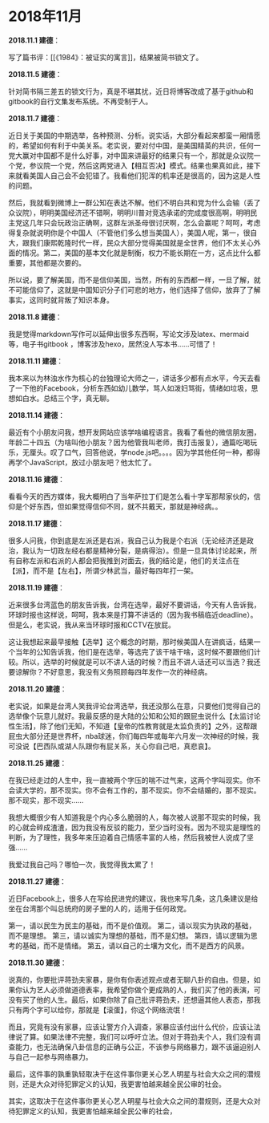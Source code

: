 # 2018年11月

**2018.11.1 建德**：

写了篇书评：[[《1984》：被证实的寓言]]，结果被简书锁文了。

**2018.11.5 建德**：

针对简书隔三差五的锁文行为，真是不堪其扰，近日将博客改成了基于github和gitbook的自行文集发布系统。不再受制于人。

**2018.11.7 建德**：

近日关于美国的中期选举，各种预测、分析。说实话，大部分看起来都蛮一厢情愿的，希望如何有利于中美关系。老实说，要对付中国，是美国精英的共识，任何一党大赢对中国都不是什么好事，对中国来讲最好的结果只有一个，那就是众议院一个党，参议院一个党，然后这两党进入【相互否决】模式。结果也果真如此，接下来就看美国人自己会不会犯错了。我看他们犯浑的机率还是很高的，因为这是人性的问题。

然后，我就看到微博上一群公知在表达不解。他们不明白共和党为什么会输（丢了众议院），明明美国经济还不错啊，明明川普对竞选承诺的完成度很高啊，明明民主党这几年只会玩政治正确啊，这群左派圣母很讨厌啊，怎么会赢呢？呵呵，考虑得复杂就说明你是个中国人（不管他们多么想当美国人），美国人呢，第一，很自大，跟我们康熙乾隆时代一样，民众大部分觉得美国就是全世界，他们不太关心外面的情况。第二，美国的基本文化就是制衡，权力不能长期在一方，这点比什么都重要，其他都是次要的。

所以说，要了解美国，而不是信仰美国，当然，所有的东西都一样，一旦了解，就不可能信仰了，这就是中国知识分子们可悲的地方，他们选择了信仰，放弃了了解事实，这同时就背叛了知识本身。

**2018.11.8 建德**：

我是觉得markdown写作可以延伸出很多东西啊，写论文涉及latex、mermaid等，电子书gitbook ，博客涉及hexo，居然没人写本书……可惜了！

**2018.11.11 建德**：

我本来以为林浊水作为核心的台独理论大师之一，讲话多少都有点水平，今天去看了一下他的Facebook，分析东西如幼儿数学，骂人如泼妇骂街，情绪如垃圾，思想如白水。总结三个字，真无聊。

**2018.11.14 建德**：

最近有个小朋友问我，想开发网站应该学啥编程语言。我看了看他的微信朋友圈，年龄二十四五（为啥叫他小朋友？因为他管我叫老师，我打击报复），通篇吃喝玩乐，无厘头。叹了口气，回答他说，学node.js吧。。。。因为学其他任何一种，都得再学个JavaScript，放过小朋友吧？他太忙了。

**2018.11.16 建德**：

看看今天的西方媒体，我大概明白了当年萨拉丁们是怎么看十字军那帮家伙的，信仰是个好东西，但如果觉得信仰不同，就不共戴天，那就是神经病。。

**2018.11.17 建德**：

很多人问我，你到底是左派还是右派，我自己认为我是个右派（无论经济还是政治，我认为一切政左经右都是精神分裂，是病得治）。但是一旦具体讨论起来，所有自称左派和右派的人都会把我推到对面去，我的结论是，他们的关注点在【派】，而不是【左右】，所谓少林武当，最好每四年打一架。

**2018.11.19 建德**：

近来很多台湾蓝色的朋友告诉我，台湾在选举，最好不要讲话，今天有人告诉我，环球时报也这样说，呵呵，我本来是打算不讲话的（因为我书稿临近deadline）。但是么，老实说，我从来当环球时报和CCTV在放屁。

这让我想起来最早接触【选举】这个概念的时期，那时候美国人在讲疯话，结果一个当年的公知告诉我，他们是在选举，等选完了该干啥干啥，这时候不要跟他们计较。所以，选举的时候就是可以不讲人话的时候？而且不讲人话还可以当选？我还要谅解你？不好意思，我没有义务照顾每四年发作一次的神经病。

**2018.11.20 建德**：

老实说，如果是台湾人笑我评论台湾选举，我还没那么在意，只要他们觉得自己的选举像个玩意儿就好。我最反感的是大陆的公知和公知的跟屁虫说什么【太监讨论性生活】，除了他们无知，不知道【皇帝的性教育就是太监负责的】之外，这帮跟屁虫大部分还是世界杯，nba球迷，你们每四年或每年六月发一次神经的时候，我可没说【巴西队或湖人队跟你有屁关系，关心你自己吧，真悲哀】。

**2018.11.25 建德**：

在我已经走过的人生中，我一直被两个字压的喘不过气来，这两个字叫现实。你不会读大学的，那不现实。你不会有工作的，那不现实。你不会结婚的，那不现实。那不现实，那不现实……

我想大概很少有人知道我是个内心多么脆弱的人，每次被人说那不现实的时候，我的心就会碎成渣渣，因为我没有反驳的能力，至少当时没有。因为不现实是理性的判断，为了理性，我多年来压迫着自己情感丰富的人格，然后我被世人说成了坚强……

我爱过我自己吗？哪怕一次，我觉得我太累了！

**2018.11.27 建德**：

近日Facebook上，很多人在写给民进党的建议，我也来写几条，这几条建议是给坐在台湾那个叫总统府的房子里的人的，适用于任何政党。

第一，请以民生为民主的基础，而不是价值观。 第二，请以现实为执政的基础，而不是理想。 第三，请以诚实为理想的基础，而不是幻想。 第四，请以逻辑为思考的基础，而不是情绪。 第五，请以自己的土壤为文化，而不是西方的风景。

**2018.11.30 建德**：

说真的，你要批评蒋劲夫家暴，是你有你表述观点或者无聊八卦的自由。但是，如果你认为艺人必须做道德表率，我希望你做个更成熟的人，我们买了他的表演，可没有买了他的人生。最后，如果你除了自己批评蒋劲夫，还想逼其他人表态，那我只有两个字可以给你，那就是【滚蛋】，你这个网络流氓！

而且，究竟有没有家暴，应该让警方介入调查，家暴应该付出什么代价，应该让法律说了算。如果法律不完整，我们可以呼吁立法。但对于蒋劲夫个人，我们没有调查能力，也无法确保八卦信息的正确与公正，不该参与网络暴力，跟不该逼迫别人与自己一起参与网络暴力。

最后，这件事的孰重孰轻取决于在这件事你更关心艺人明星与社会大众之间的潜规则，还是大众对待犯罪定义的认知，我更害怕越来越全民公审的社会。

其实，这取决于在这件事你更关心艺人明星与社会大众之间的潜规则，还是大众对待犯罪定义的认知，我更害怕越来越全民公审的社会，
